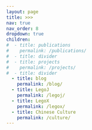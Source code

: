 ```yaml
---
layout: page
title: >>>
nav: true
nav_order: 8
dropdown: true
children:
#  - title: publications
#    permalink: /publications/
#  - title: divider
#  - title: projects
#    permalink: /projects/
#  - title: divider
  - title: blog
    permalink: /blog/
  - title: LegoJ
    permalink: /legoj/
  - title: LegoX
    permalink: /legox/
  - title: Chinese Culture
    permalink: /culture/
---
```

